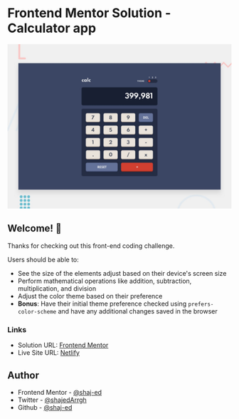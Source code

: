 # Frontend Mentor Solution - Calculator app

![Design preview for the Calculator app coding challenge](./src/images/desktop-preview.jpg)

## Welcome! 👋

Thanks for checking out this front-end coding challenge.

Users should be able to:

- See the size of the elements adjust based on their device's screen size
- Perform mathematical operations like addition, subtraction, multiplication, and division
- Adjust the color theme based on their preference
- **Bonus**: Have their initial theme preference checked using `prefers-color-scheme` and have any additional changes saved in the browser

### Links

- Solution URL: [Frontend Mentor](https://www.frontendmentor.io/solutions/vanillajs-app-webpack-scss-uTsiU6tLP)
- Live Site URL: [Netlify](https://fem-calculator-app.netlify.app/)

## Author

- Frontend Mentor - [@shaj-ed](https://www.frontendmentor.io/profile/shaj-ed)
- Twitter - [@shajedArrgh](https://twitter.com/ShajedArrgh)
- Github - [@shaj-ed](github.com/shaj-ed)

